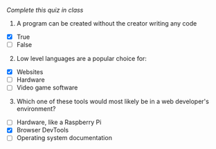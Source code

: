 *Complete this quiz in class*

1. A program can be created without the creator writing any code

- [x] True
- [ ] False

2. Low level languages are a popular choice for:

- [x] Websites
- [ ] Hardware
- [ ] Video game software

3. Which one of these tools would most likely be in a web developer's environment?

- [ ] Hardware, like a Raspberry Pi
- [x] Browser DevTools
- [ ] Operating system documentation
